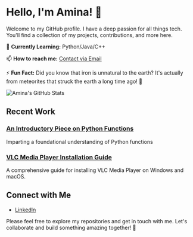 
# Hello, I'm Amina! 👋

Welcome to my GitHub profile. I have a deep passion for all things tech. You'll find a collection of my projects, contributions, and more here.

🌱 **Currently Learning:** Python/Java/C++ 

📫 **How to reach me:** [Contact via Email](mailto:amina.ahmed2798@gmail.com)

⚡ **Fun Fact:** Did you know that iron is unnatural to the earth? It's actually from meteorites that struck the earth a long time ago! 👀

![Amina's GitHub Stats](https://github-readme-stats.vercel.app/api?username=yourgithubusername&show_icons=true&count_private=true&hide=contribs,prs&theme=radical)

## Recent Work

### [An Introductory Piece on Python Functions](https://github.com/Aminaa27/From-Greetings-to-Serenades-A-Brief-Introduction-to-Python-Functions)
Imparting a foundational understanding of Python functions

### [VLC Media Player Installation Guide](https://github.com/Aminaa27/VLC-Installation-Guide)
A comprehensive guide for installing VLC Media Player on Windows and macOS.

## Connect with Me

- [LinkedIn](https://www.linkedin.com/in/amina-ahmed98/)

Please feel free to explore my repositories and get in touch with me. Let's collaborate and build something amazing together! 🚀
